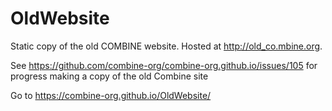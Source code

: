 # OldWebsite
Static copy of the old COMBINE website. Hosted at http://old_co.mbine.org.

See https://github.com/combine-org/combine-org.github.io/issues/105 for progress making a copy of the old Combine site

Go to https://combine-org.github.io/OldWebsite/ 
